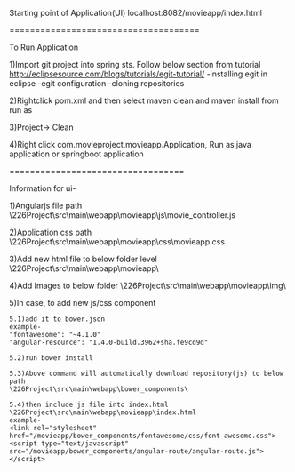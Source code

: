 
Starting point of Application(UI)
localhost:8082/movieapp/index.html

=====================================

To Run Application

1)Import git project into spring sts. Follow below section from tutorial
http://eclipsesource.com/blogs/tutorials/egit-tutorial/
-installing egit in eclipse
-egit configuration
-cloning repositories

2)Rightclick pom.xml and then select maven clean and maven install from run as

3)Project-> Clean

4)Right click com.movieproject.movieapp.Application, Run as java application or springboot application

==================================

Information for ui-

1)Angularjs file path
\226Project\src\main\webapp\movieapp\js\movie_controller.js

2)Application css path
\226Project\src\main\webapp\movieapp\css\movieapp.css

3)Add new html file to below folder level
\226Project\src\main\webapp\movieapp\

4)Add Images to below folder
\226Project\src\main\webapp\movieapp\img\

5)In case, to add new js/css component
	
	5.1)add it to bower.json
	example-
	"fontawesome": "~4.1.0"
	"angular-resource": "1.4.0-build.3962+sha.fe9cd9d"
	
	5.2)run bower install
	
	5.3)Above command will automatically download repository(js) to below path
	\226Project\src\main\webapp\bower_components\
	
	5.4)then include js file into index.html
	\226Project\src\main\webapp\movieapp\index.html
	example-
	<link rel="stylesheet" href="/movieapp/bower_components/fontawesome/css/font-awesome.css">
	<script type="text/javascript" src="/movieapp/bower_components/angular-route/angular-route.js"></script>



